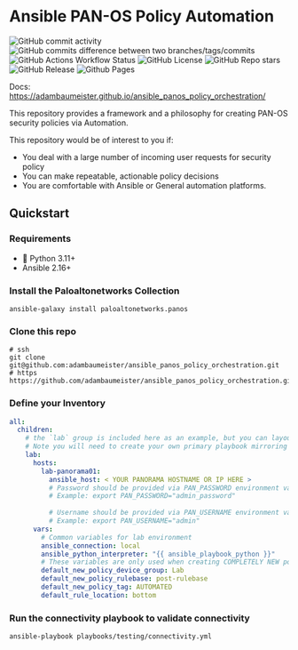 # Ansible PAN-OS Policy Automation

![GitHub commit activity](https://img.shields.io/github/commit-activity/w/adambaumeister/ansible_panos_policy_orchestration)
![GitHub commits difference between two branches/tags/commits](https://img.shields.io/github/commits-difference/adambaumeister/ansible_panos_policy_orchestration?base=master&head=develop&label=Changes%20Pending%20Release)
![GitHub Actions Workflow Status](https://img.shields.io/github/actions/workflow/status/adambaumeister/ansible_panos_policy_orchestration/ci.yml)
![GitHub License](https://img.shields.io/github/license/adambaumeister/ansible_panos_policy_orchestration)
![GitHub Repo stars](https://img.shields.io/github/stars/adambaumeister/ansible_panos_policy_orchestration)
![GitHub Release](https://img.shields.io/github/v/release/adambaumeister/ansible_panos_policy_orchestration)
![Github Pages](https://img.shields.io/badge/github-pages-black?logo=githubpages&link=https%3A%2F%2Fadambaumeister.github.io%2Fansible_panos_policy_orchestration%2F)

Docs: https://adambaumeister.github.io/ansible_panos_policy_orchestration/

This repository provides a framework and a philosophy for creating PAN-OS security policies
via Automation.

This repository would be of interest to you if:

 * You deal with a large number of incoming user requests for security policy
 * You can make repeatable, actionable policy decisions 
 * You are comfortable with Ansible or General automation platforms.

## Quickstart

### Requirements

 * 🐍 Python 3.11+
 * Ansible 2.16+


### Install the Paloaltonetworks Collection

```shell
ansible-galaxy install paloaltonetworks.panos
```

### Clone this repo

```shell
# ssh
git clone git@github.com:adambaumeister/ansible_panos_policy_orchestration.git
# https
https://github.com/adambaumeister/ansible_panos_policy_orchestration.git
```

### Define your Inventory

```yaml title='inventory.yml'
all:
  children:
    # the `lab` group is included here as an example, but you can layout your panorama devices however you like.
    # Note you will need to create your own primary playbook mirroring `lab_policy.yml` if you change the grouping.
    lab:
      hosts:
        lab-panorama01:
          ansible_host: < YOUR PANORAMA HOSTNAME OR IP HERE >
          # Password should be provided via PAN_PASSWORD environment variable
          # Example: export PAN_PASSWORD="admin_password"
          
          # Username should be provided via PAN_USERNAME environment variable
          # Example: export PAN_USERNAME="admin"
      vars:
        # Common variables for lab environment
        ansible_connection: local
        ansible_python_interpreter: "{{ ansible_playbook_python }}"
        # These variables are only used when creating COMPLETELY NEW policies
        default_new_policy_device_group: Lab
        default_new_policy_rulebase: post-rulebase
        default_new_policy_tag: AUTOMATED
        default_rule_location: bottom
```

### Run the connectivity playbook to validate connectivity

```shell
ansible-playbook playbooks/testing/connectivity.yml
```
